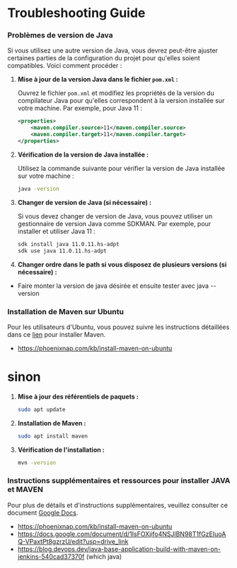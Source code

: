 # Troubleshooting Guide
### Problèmes de version de Java

Si vous utilisez une autre version de Java, vous devrez peut-être ajuster certaines parties de la configuration du projet pour qu'elles soient compatibles. Voici comment procéder :

1. **Mise à jour de la version Java dans le fichier `pom.xml` :**

   Ouvrez le fichier `pom.xml` et modifiez les propriétés de la version du compilateur Java pour qu'elles correspondent à la version installée sur votre machine. Par exemple, pour Java 11 :

   ```xml
   <properties>
       <maven.compiler.source>11</maven.compiler.source>
       <maven.compiler.target>11</maven.compiler.target>
   </properties>
   ```

2. **Vérification de la version de Java installée :**

   Utilisez la commande suivante pour vérifier la version de Java installée sur votre machine :

   ```bash
   java -version
   ```

3. **Changer de version de Java (si nécessaire) :**

   Si vous devez changer de version de Java, vous pouvez utiliser un gestionnaire de version Java comme SDKMAN. Par exemple, pour installer et utiliser Java 11 :

   ```bash
   sdk install java 11.0.11.hs-adpt
   sdk use java 11.0.11.hs-adpt
   ```
4. **Changer ordre dans le path si vous disposez de plusieurs versions (si nécessaire) :**
- Faire monter la version de java désirée et ensuite tester avec java --version
   
### Installation de Maven sur Ubuntu

Pour les utilisateurs d'Ubuntu, vous pouvez suivre les instructions détaillées dans ce [lien](https://phoenixnap.com/kb/install-maven-on-ubuntu) pour installer Maven.

- https://phoenixnap.com/kb/install-maven-on-ubuntu

# sinon
1. **Mise à jour des référentiels de paquets :**

   ```bash
   sudo apt update
   ```

2. **Installation de Maven :**

   ```bash
   sudo apt install maven
   ```

3. **Vérification de l'installation :**

   ```bash
   mvn -version
   ```

### Instructions supplémentaires et ressources pour installer JAVA et MAVEN 

Pour plus de détails et d'instructions supplémentaires, veuillez consulter ce document [Google Docs](https://docs.google.com/document/d/1IsFOXjifo4NSJlBN98T1fGzEIuoAQ-VPaxtPt8gzrzU/edit?usp=drive_link).
- https://phoenixnap.com/kb/install-maven-on-ubuntu
- https://docs.google.com/document/d/1IsFOXjifo4NSJlBN98T1fGzEIuoAQ-VPaxtPt8gzrzU/edit?usp=drive_link
- https://blog.devops.dev/java-base-application-build-with-maven-on-jenkins-540cad37370f (which java)
  


